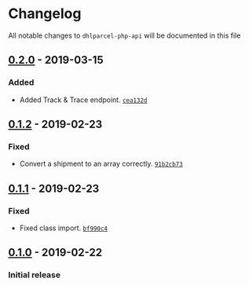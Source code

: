 # Changelog

All notable changes to `dhlparcel-php-api` will be documented in this file

## [0.2.0] - 2019-03-15

### Added
- Added Track & Trace endpoint. [`cea132d`](https://github.com/mvdnbrk/dhlparcel-php-api/commit/cea132dc316a683ecc8289f9c964eb8cdc9d47b1)

## [0.1.2] - 2019-02-23

### Fixed
- Convert a shipment to an array correctly. [`91b2cb73`](https://github.com/mvdnbrk/dhlparcel-php-api/commit/91b2cb73af77a097b596f950c48aa03705890f78)

## [0.1.1] - 2019-02-23

### Fixed
- Fixed class import. [`bf990c4`](https://github.com/mvdnbrk/dhlparcel-php-api/commit/bf990c4447acae78e96f21a6cd49e57f45eb30dd)

## [0.1.0] - 2019-02-22

### Initial release

[Unreleased]: https://github.com/mvdnbrk/dhlparcel-php-api/compare/v0.2.0...HEAD
[0.2.0]: https://github.com/mvdnbrk/dhlparcel-php-api/compare/v0.1.2...v0.2.0
[0.1.2]: https://github.com/mvdnbrk/dhlparcel-php-api/compare/v0.1.1...v0.1.2
[0.1.1]: https://github.com/mvdnbrk/dhlparcel-php-api/compare/v0.1.0...v0.1.1
[0.1.0]: https://github.com/mvdnbrk/dhlparcel-php-api/tree/v0.1.0
